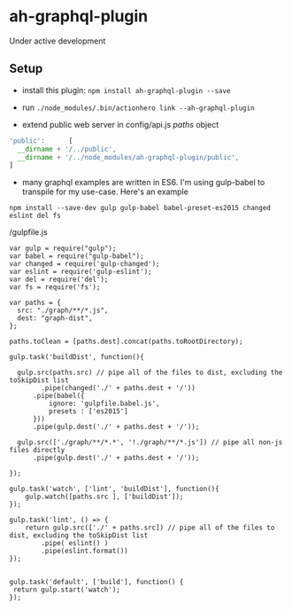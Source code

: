 # ah-graphql-plugin

Under active development

## Setup

- install this plugin: `npm install ah-graphql-plugin --save`

- run `./node_modules/.bin/actionhero link --ah-graphql-plugin`

- extend public web server in config/api.js *paths* object

```js
'public':      [ 
  __dirname + '/../public',
  __dirname + '/../node_modules/ah-graphql-plugin/public',
] 
```

- many graphql examples are written in ES6. I'm using gulp-babel to transpile for my use-case. Here's an example

`npm install --save-dev gulp gulp-babel babel-preset-es2015 changed eslint del fs`

/gulpfile.js
```
var gulp = require("gulp");
var babel = require("gulp-babel");
var changed = require('gulp-changed');
var eslint = require('gulp-eslint');
var del = require('del');
var fs = require('fs'); 

var paths = {
  src: "./graph/**/*.js",
  dest: "graph-dist",
};

paths.toClean = [paths.dest].concat(paths.toRootDirectory);

gulp.task('buildDist', function(){

  gulp.src(paths.src) // pipe all of the files to dist, excluding the toSkipDist list
  		.pipe(changed('./' + paths.dest + '/'))
      .pipe(babel({
          ignore: 'gulpfile.babel.js',
          presets : ['es2015']
      }))
      .pipe(gulp.dest('./' + paths.dest + '/'));
  
  gulp.src(['./graph/**/*.*', '!./graph/**/*.js']) // pipe all non-js files directly
      .pipe(gulp.dest('./' + paths.dest + '/'));
    
});
 
gulp.task('watch', ['lint', 'buildDist'], function(){
    gulp.watch([paths.src ], ['buildDist']);
});

gulp.task('lint', () => {
    return gulp.src(['./' + paths.src]) // pipe all of the files to dist, excluding the toSkipDist list
      	.pipe( eslint() )
      	.pipe(eslint.format())
});


gulp.task('default', ['build'], function() {
 return gulp.start('watch');
});
```
